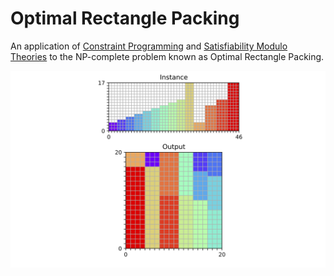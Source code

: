 # Optimal Rectangle Packing

An application of [Constraint Programming](CP/) and [Satisfiability Modulo Theories](SMT/) to the NP-complete problem known as Optimal Rectangle Packing.

![sample solution](sample_img.png)
